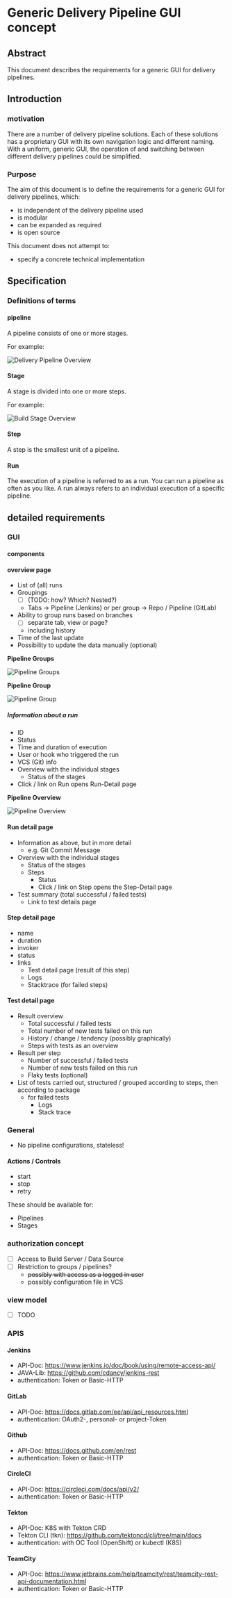 # Generic Delivery Pipeline GUI concept

## Abstract

This document describes the requirements for a generic GUI for delivery pipelines.

## Introduction

### motivation

There are a number of delivery pipeline solutions. Each of these solutions has a proprietary GUI with its own navigation logic and different naming. With a uniform, generic GUI, the operation of and switching between different delivery pipelines could be simplified.

### Purpose

The aim of this document is to define the requirements for a generic GUI for delivery pipelines, which:

* is independent of the delivery pipeline used
* is modular
* can be expanded as required
* is open source

This document does not attempt to:

* specify a concrete technical implementation

## Specification

### Definitions of terms

#### pipeline

A pipeline consists of one or more stages.

For example:

![Delivery Pipeline Overview](https://raw.githubusercontent.com/chrira/delivery-pipeline-concept/images/images/delivery-pipeline-overview.svg)

#### Stage

A stage is divided into one or more steps.

For example:

![Build Stage Overview](https://raw.githubusercontent.com/chrira/delivery-pipeline-concept/images/images/build-stage.svg)

#### Step

A step is the smallest unit of a pipeline.

#### Run

The execution of a pipeline is referred to as a run. You can run a pipeline as often as you like.
A run always refers to an individual execution of a specific pipeline.

## detailed requirements

### GUI

#### components

#### overview page

* List of (all) runs
* Groupings
  * [ ] (TODO: how? Which? Nested?)
  * Tabs -> Pipeline (Jenkins) or per group -> Repo / Pipeline (GitLab)
* Ability to group runs based on branches
  * [ ] separate tab, view or page?
  * including history
* Time of the last update
* Possibility to update the data manually (optional)

**Pipeline Groups**

![Pipeline Groups](https://raw.githubusercontent.com/chrira/delivery-pipeline-concept/images/images/pipeline-groups.svg)

**Pipeline Group**

![Pipeline Group](https://raw.githubusercontent.com/chrira/delivery-pipeline-concept/images/images/pipeline-group.svg)

##### Information about a run

* ID
* Status
* Time and duration of execution
* User or hook who triggered the run
* VCS (Git) info
* Overview with the individual stages
  * Status of the stages
* Click / link on Run opens Run-Detail page

**Pipeline Overview**

![Pipeline Overview](https://raw.githubusercontent.com/chrira/delivery-pipeline-concept/images/images/pipeline-overview.svg)

#### Run detail page

* Information as above, but in more detail
  * e.g. Git Commit Message
* Overview with the individual stages
  * Status of the stages
  * Steps
    * Status
    * Click / link on Step opens the Step-Detail page
* Test summary (total successful / failed tests)
  * Link to test details page

#### Step detail page

* name
* duration
* invoker
* status
* links
  * Test detail page (result of this step)
  * Logs
  * Stacktrace (for failed steps)

#### Test detail page

* Result overview
  * Total successful / failed tests
  * Total number of new tests failed on this run
  * History / change / tendency (possibly graphically)
  * Steps with tests as an overview
* Result per step
  * Number of successful / failed tests
  * Number of new tests failed on this run
  * Flaky tests (optional)
* List of tests carried out, structured / grouped according to steps, then according to package
  * for failed tests
    * Logs
    * Stack trace

### General

* No pipeline configurations, stateless!

#### Actions / Controls

* start
* stop
* retry

These should be available for:

* Pipelines
* Stages

### authorization concept

* [ ] Access to Build Server / Data Source
* [ ] Restriction to groups / pipelines?
  * ~~possibly with access as a logged in user~~
  * possibly configuration file in VCS

### view model

* [ ] TODO

### APIS

#### Jenkins

* API-Doc: <https://www.jenkins.io/doc/book/using/remote-access-api/>
* JAVA-Lib: <https://github.com/cdancy/jenkins-rest>
* authentication: Token or Basic-HTTP

#### GitLab

* API-Doc: <https://docs.gitlab.com/ee/api/api_resources.html>
* authentication: OAuth2-, personal- or project-Token

#### Github

* API-Doc: <https://docs.github.com/en/rest>
* authentication: Token or Basic-HTTP

#### CircleCI

* API-Doc: <https://circleci.com/docs/api/v2/>
* authentication: Token or Basic-HTTP

#### Tekton

* API-Doc: K8S with Tekton CRD
* Tekton CLI (tkn): <https://github.com/tektoncd/cli/tree/main/docs>
* authentication: with OC Tool (OpenShift) or kubectl (K8S)

#### TeamCity

* API-Doc: <https://www.jetbrains.com/help/teamcity/rest/teamcity-rest-api-documentation.html>
* authentication: Token or Basic-HTTP

